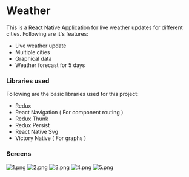 # Weather
 This is a React Native Application for live weather updates for different cities. Following are it's features:
 - Live weather update
 - Multiple cities 
 - Graphical data
 - Weather forecast for 5 days


 ### Libraries used
 Following are the basic libraries used for this project:
 - Redux
 - React Navigation ( For component routing )
 - Redux Thunk
 - Redux Persist
 - React Native Svg
 - Victory Native ( For graphs )

 ### Screens
 ![1.png](https://github.com/aswin711/Weather-App/tree/master/utils/img/screen_shots/1.png)
 ![2.png](https://github.com/aswin711/Weather-App/tree/master/utils/img/screen_shots/2.png)
 ![3.png](https://github.com/aswin711/Weather-App/tree/master/utils/img/screen_shots/3.png)
 ![4.png](https://github.com/aswin711/Weather-App/tree/master/utils/img/screen_shots/4.png)
  ![5.png](https://github.com/aswin711/Weather-App/tree/master/utils/img/screen_shots/5.png)